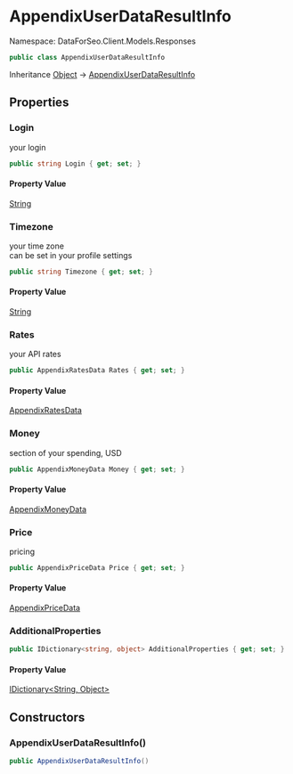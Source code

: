 # AppendixUserDataResultInfo

Namespace: DataForSeo.Client.Models.Responses

```csharp
public class AppendixUserDataResultInfo
```

Inheritance [Object](https://docs.microsoft.com/en-us/dotnet/api/system.object) → [AppendixUserDataResultInfo](./dataforseo.client.models.responses.appendixuserdataresultinfo.md)

## Properties

### **Login**

your login

```csharp
public string Login { get; set; }
```

#### Property Value

[String](https://docs.microsoft.com/en-us/dotnet/api/system.string)<br>

### **Timezone**

your time zone
 <br>can be set in your profile settings

```csharp
public string Timezone { get; set; }
```

#### Property Value

[String](https://docs.microsoft.com/en-us/dotnet/api/system.string)<br>

### **Rates**

your API rates

```csharp
public AppendixRatesData Rates { get; set; }
```

#### Property Value

[AppendixRatesData](./dataforseo.client.models.appendixratesdata.md)<br>

### **Money**

section of your spending, USD

```csharp
public AppendixMoneyData Money { get; set; }
```

#### Property Value

[AppendixMoneyData](./dataforseo.client.models.appendixmoneydata.md)<br>

### **Price**

pricing

```csharp
public AppendixPriceData Price { get; set; }
```

#### Property Value

[AppendixPriceData](./dataforseo.client.models.appendixpricedata.md)<br>

### **AdditionalProperties**

```csharp
public IDictionary<string, object> AdditionalProperties { get; set; }
```

#### Property Value

[IDictionary&lt;String, Object&gt;](https://docs.microsoft.com/en-us/dotnet/api/system.collections.generic.idictionary-2)<br>

## Constructors

### **AppendixUserDataResultInfo()**

```csharp
public AppendixUserDataResultInfo()
```
